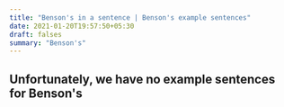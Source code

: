```yaml
---
title: "Benson's in a sentence | Benson's example sentences"
date: 2021-01-20T19:57:50+05:30
draft: falses
summary: "Benson's"
---
```

## Unfortunately, we have no example sentences for Benson's                 
